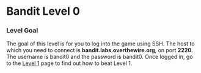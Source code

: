 # Bandit Level 0

### Level Goal

The goal of this level is for you to log into the game using SSH. The host to which you need to connect is **bandit.labs.overthewire.org**, on port **2220**. The username is bandit0 and the password is bandit0. Once logged in, go to the [Level 1](https://overthewire.org/wargames/bandit/bandit1.html) page to find out how to beat Level 1.